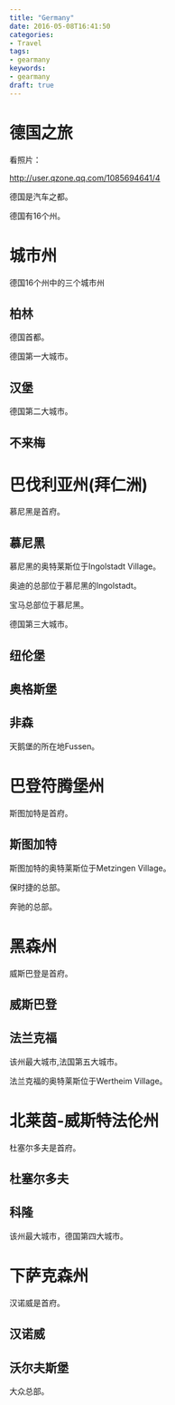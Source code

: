 ```yaml
---
title: "Germany"
date: 2016-05-08T16:41:50
categories:
- Travel
tags:
- gearmany
keywords:
- gearmany
draft: true
---
```


# 德国之旅

看照片：

<http://user.qzone.qq.com/1085694641/4>

德国是汽车之都。

德国有16个州。

# 城市州

德国16个州中的三个城市州

## 柏林

德国首都。

德国第一大城市。

## 汉堡

德国第二大城市。

## 不来梅

# 巴伐利亚州(拜仁洲)

慕尼黑是首府。

## 慕尼黑

慕尼黑的奥特莱斯位于Ingolstadt Village。

奥迪的总部位于慕尼黑的Ingolstadt。

宝马总部位于慕尼黑。

德国第三大城市。

## 纽伦堡

## 奥格斯堡

## 非森

天鹅堡的所在地Fussen。

# 巴登符腾堡州

斯图加特是首府。

## 斯图加特

斯图加特的奥特莱斯位于Metzingen Village。

保时捷的总部。

奔驰的总部。

# 黑森州

威斯巴登是首府。

## 威斯巴登

## 法兰克福

该州最大城市,法国第五大城市。

法兰克福的奥特莱斯位于Wertheim Village。

# 北莱茵-威斯特法伦州

杜塞尔多夫是首府。

## 杜塞尔多夫

## 科隆

该州最大城市，德国第四大城市。

# 下萨克森州

汉诺威是首府。

## 汉诺威

## 沃尔夫斯堡

大众总部。

